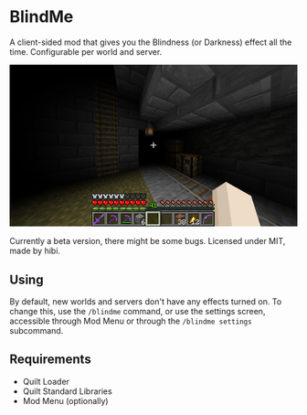 # BlindMe

A client-sided mod that gives you the Blindness (or Darkness) effect all the time.
Configurable per world and server.

![Screenshot of an already built-up world but with the BlindMe mod active](.github/screenshot.png)

Currently a beta version, there might be some bugs.
Licensed under MIT, made by hibi.

## Using

By default, new worlds and servers don't have any effects turned on.
To change this, use the `/blindme` command, or use the settings screen, accessible through Mod Menu or through the `/blindme settings` subcommand.

## Requirements

- Quilt Loader
- Quilt Standard Libraries
- Mod Menu (optionally)
